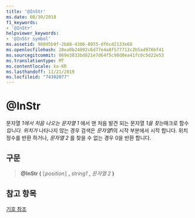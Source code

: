 ```yaml
---
title: '@InStr'
ms.date: 08/30/2018
f1_keywords:
- '@InStr'
helpviewer_keywords:
- '@InStr symbol'
ms.assetid: 980d5b9f-2b88-4306-8955-df6cd2133e68
ms.openlocfilehash: 20ea0b24892c6d77e4a8f577713c2b5ad970bf41
ms.sourcegitcommit: 069e3833bd821e7d64f5c98d0ea41fc0c5d22e53
ms.translationtype: MT
ms.contentlocale: ko-KR
ms.lasthandoff: 11/21/2019
ms.locfileid: "74302077"
---
```

# <a name="instr"></a>\@InStr

문자열 *1에서 처음 나오는 문자열 1* 에서 맨 처음 발견 되는 문자열 *1을 찾는*매크로 함수 *입니다.* *위치가* 나타나지 않는 경우 검색은 *문자열*1의 시작 부분에서 시작 합니다. 위치 정수를 반환 하거나, *문자열 2* 를 찾을 수 없는 경우 0을 반환 합니다.

## <a name="syntax"></a>구문

> **\@InStr (** ⟦*position*⟧ __,__ *string1* __,__ *문자열 2* **)**

## <a name="see-also"></a>참고 항목

[기호 참조](../../assembler/masm/symbols-reference.md)
